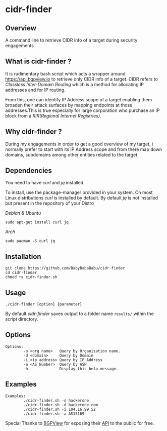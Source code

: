 cidr-finder
========

## Overview 

A command line to retrieve CIDR info of a target during security engagements

## What is **cidr-finder** ?

It is rudimentary bash script which acts a wrapper around https://api.bgpview.io to retrieve only CIDR info of a target.
CIDR refers to *Classless Inter-Domain Routing* which is a method for allocating IP addresses and for IP routing.

From this, one can identify IP Address scope of a target enabling them broaden their attack surfaces by mapping endpoints at those addresses.This is true
especially for large corporation who purchase an IP block from a _RIR(Regional Internet Registries)_.

## Why **cidr-finder** ?

During my engagements in order to get a good overview of my target,
i normally prefer to start with its IP Address scope and from there
map down domains, subdomains among other entities related to the target.


## **Dependencies**

You need to have _curl_ and _jq_ installed.

To install, use the package-manager provided in your system.
On most Linux distributions _curl_ is installed by default. By default _jq_ is not installed but present in the repository of your Distro 

*Debian & Ubuntu*

`sudo apt-get install curl jq`

*Arch*

`sudo pacman -S curl jq`


Installation
------------
```
git clone https://github.com/BabyBabaBabu/cidr-finder
cd cidr-finder
chmod +x cidr-finder.sh

```

Usage
-----

```
./cidr-finder [option] {parameter}

```

By default _cidr-finder_ saves output to a folder name `results/` within the script directory.

Options
-------

```
Options:
        -o <org name>   Query by Organization name.
        -d <domain>     Query by Domain
        -i <ip address> Query by IP Address
        -a <AS Number>  Query by ASN
        -h              Display this help message.

```

Examples
--------

```
Examples:
        ./cidr-finder.sh -o hackerone
        ./cidr-finder.sh -d hackerone.com
        ./cidr-finder.sh -i 104.16.99.52
        ./cidr-finder.sh -a AS15169

```

Special Thanks to [BGPView](https://bgpview.io/) for exposing their [API](https://api.bgpview.io) to the public for free.



